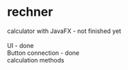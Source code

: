 # rechner
calculator with JavaFX - not finished yet
<br><br>
UI - done <br>
Button connection - done <br>
calculation methods 
